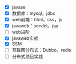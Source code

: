 - [x] javase
- [x] 数据库：mysql，jdbc
- [x] web前端：html，css，js
- [x] javaweb：servlet，jsp
- [ ] web进阶
- [x] javaweb实战
- [x] SSM
- [ ] 互联网分布式：Dubbo，redis
- [ ] 分布式项目实践